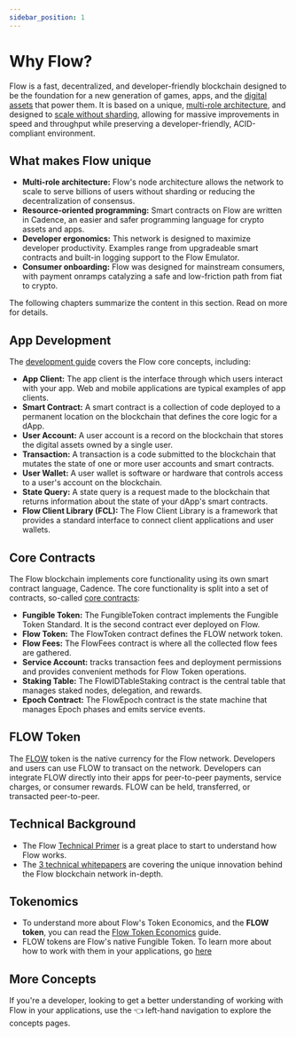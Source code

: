 ```yaml
---
sidebar_position: 1
---
```


# Why Flow?

Flow is a fast, decentralized, and developer-friendly blockchain designed to be the foundation for a new generation of games, apps, and the [digital assets](https://www.onflow.org/post/flow-blockchain-cadence-programming-language-resources-assets) that power them. It is based on a unique, [multi-role architecture](https://www.onflow.org/primer), and designed to [scale without sharding](https://www.onflow.org/post/flow-blockchain-multi-node-architecture-advantages), allowing for massive improvements in speed and throughput while preserving a developer-friendly, ACID-compliant environment.

## What makes Flow unique

- **Multi-role architecture:** Flow's node architecture allows the network to scale to serve billions of users without sharding or reducing the decentralization of consensus.
- **Resource-oriented programming:** Smart contracts on Flow are written in Cadence, an easier and safer programming language for crypto assets and apps.
- **Developer ergonomics:** This network is designed to maximize developer productivity. Examples range from upgradeable smart contracts and built-in logging support to the Flow Emulator.
- **Consumer onboarding:** Flow was designed for mainstream consumers, with payment onramps catalyzing a safe and low-friction path from fiat to crypto.

The following chapters summarize the content in this section. Read on more for details.

## App Development

The [development guide](../tutorials/intro.md) covers the Flow core concepts, including:

- **App Client:** The app client is the interface through which users interact with your app. Web and mobile applications are typical examples of app clients.
- **Smart Contract:** A smart contract is a collection of code deployed to a permanent location on the blockchain that defines the core logic for a dApp.
- **User Account:** A user account is a record on the blockchain that stores the digital assets owned by a single user.
- **Transaction:** A transaction is a code submitted to the blockchain that mutates the state of one or more user accounts and smart contracts.
- **User Wallet:** A user wallet is software or hardware that controls access to a user's account on the blockchain.
- **State Query:** A state query is a request made to the blockchain that returns information about the state of your dApp's smart contracts.
- **Flow Client Library (FCL):** The Flow Client Library is a framework that provides a standard interface to connect client applications and user wallets.

## Core Contracts

The Flow blockchain implements core functionality using its own smart contract language, Cadence. The core functionality is split into a set of contracts, so-called [core contracts](./core-contracts/index.md):

- **Fungible Token:** The FungibleToken contract implements the Fungible Token Standard. It is the second contract ever deployed on Flow.
- **Flow Token:** The FlowToken contract defines the FLOW network token.
- **Flow Fees:** The FlowFees contract is where all the collected flow fees are gathered.
- **Service Account:** tracks transaction fees and deployment permissions and provides convenient methods for Flow Token operations.
- **Staking Table:** The FlowIDTableStaking contract is the central table that manages staked nodes, delegation, and rewards.
- **Epoch Contract:** The FlowEpoch contract is the state machine that manages Epoch phases and emits service events.

## FLOW Token

The [FLOW](./core-contracts/03-flow-token.md) token is the native currency for the Flow network. Developers and users can use FLOW to transact on the network. Developers can integrate FLOW directly into their apps for peer-to-peer payments, service charges, or consumer rewards. FLOW can be held, transferred, or transacted peer-to-peer.


## Technical Background

- The Flow [Technical Primer](https://www.onflow.org/primer) is a great place to start to understand how Flow works.
- The [3 technical whitepapers](https://www.onflow.org/technical-paper) are covering the unique innovation behind the Flow blockchain network in-depth.

## Tokenomics

- To understand more about Flow's Token Economics, and the **FLOW token**, you can read the [Flow Token Economics](https://www.onflow.org/flow-token-economics) guide.
- FLOW tokens are Flow's native Fungible Token. To learn more about how to work with them in your applications, go [here](./core-contracts/03-flow-token.md)

## More Concepts

If you're a developer, looking to get a better understanding of working with Flow in your applications,
use the 👈 left-hand navigation to explore the concepts pages.
